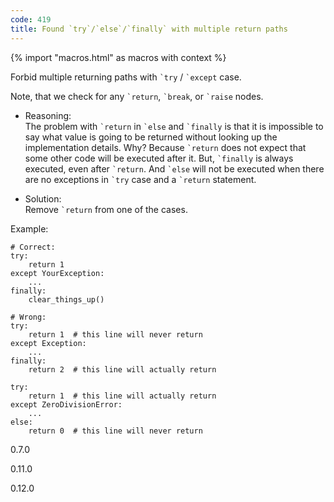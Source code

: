 ```yaml
---
code: 419
title: Found `try`/`else`/`finally` with multiple return paths
---
```


{% import "macros.html" as macros with context %}

Forbid multiple returning paths with `` `try `` / `` `except `` case.

Note, that we check for any `` `return ``, `` `break ``, or `` `raise ``
nodes.

  - Reasoning:  
    The problem with `` `return `` in `` `else `` and `` `finally `` is
    that it is impossible to say what value is going to be returned
    without looking up the implementation details. Why? Because
    `` `return `` does not expect that some other code will be executed
    after it. But, `` `finally `` is always executed, even after
    `` `return ``. And `` `else `` will not be executed when there are
    no exceptions in `` `try `` case and a `` `return `` statement.

  - Solution:  
    Remove `` `return `` from one of the cases.

Example:

    # Correct:
    try:
        return 1
    except YourException:
        ...
    finally:
        clear_things_up()
    
    # Wrong:
    try:
        return 1  # this line will never return
    except Exception:
        ...
    finally:
        return 2  # this line will actually return
    
    try:
        return 1  # this line will actually return
    except ZeroDivisionError:
        ...
    else:
        return 0  # this line will never return

<div class="versionadded">

0.7.0

</div>

<div class="versionchanged">

0.11.0

</div>

<div class="versionchanged">

0.12.0

</div>